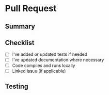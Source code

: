 # Pull Request

## Summary

<!-- Describe the purpose of this PR and what it changes -->

## Checklist

- [ ] I've added or updated tests if needed
- [ ] I've updated documentation where necessary
- [ ] Code compiles and runs locally
- [ ] Linked issue (if applicable)

## Testing

<!-- Describe how you tested your changes or link to test plan -->
